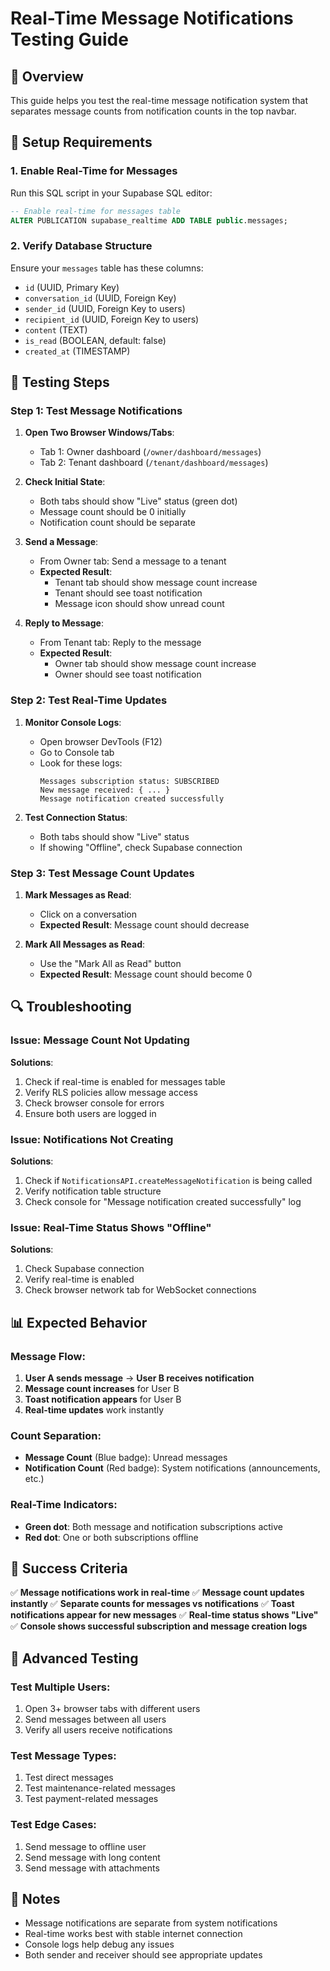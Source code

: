 # Real-Time Message Notifications Testing Guide

## 🎯 **Overview**

This guide helps you test the real-time message notification system that separates message counts from notification counts in the top navbar.

## 🔧 **Setup Requirements**

### 1. **Enable Real-Time for Messages**

Run this SQL script in your Supabase SQL editor:

```sql
-- Enable real-time for messages table
ALTER PUBLICATION supabase_realtime ADD TABLE public.messages;
```

### 2. **Verify Database Structure**

Ensure your `messages` table has these columns:

- `id` (UUID, Primary Key)
- `conversation_id` (UUID, Foreign Key)
- `sender_id` (UUID, Foreign Key to users)
- `recipient_id` (UUID, Foreign Key to users)
- `content` (TEXT)
- `is_read` (BOOLEAN, default: false)
- `created_at` (TIMESTAMP)

## 🧪 **Testing Steps**

### **Step 1: Test Message Notifications**

1. **Open Two Browser Windows/Tabs**:

   - Tab 1: Owner dashboard (`/owner/dashboard/messages`)
   - Tab 2: Tenant dashboard (`/tenant/dashboard/messages`)

2. **Check Initial State**:

   - Both tabs should show "Live" status (green dot)
   - Message count should be 0 initially
   - Notification count should be separate

3. **Send a Message**:

   - From Owner tab: Send a message to a tenant
   - **Expected Result**:
     - Tenant tab should show message count increase
     - Tenant should see toast notification
     - Message icon should show unread count

4. **Reply to Message**:
   - From Tenant tab: Reply to the message
   - **Expected Result**:
     - Owner tab should show message count increase
     - Owner should see toast notification

### **Step 2: Test Real-Time Updates**

1. **Monitor Console Logs**:

   - Open browser DevTools (F12)
   - Go to Console tab
   - Look for these logs:
     ```
     Messages subscription status: SUBSCRIBED
     New message received: { ... }
     Message notification created successfully
     ```

2. **Test Connection Status**:
   - Both tabs should show "Live" status
   - If showing "Offline", check Supabase connection

### **Step 3: Test Message Count Updates**

1. **Mark Messages as Read**:

   - Click on a conversation
   - **Expected Result**: Message count should decrease

2. **Mark All Messages as Read**:
   - Use the "Mark All as Read" button
   - **Expected Result**: Message count should become 0

## 🔍 **Troubleshooting**

### **Issue: Message Count Not Updating**

**Solutions**:

1. Check if real-time is enabled for messages table
2. Verify RLS policies allow message access
3. Check browser console for errors
4. Ensure both users are logged in

### **Issue: Notifications Not Creating**

**Solutions**:

1. Check if `NotificationsAPI.createMessageNotification` is being called
2. Verify notification table structure
3. Check console for "Message notification created successfully" log

### **Issue: Real-Time Status Shows "Offline"**

**Solutions**:

1. Check Supabase connection
2. Verify real-time is enabled
3. Check browser network tab for WebSocket connections

## 📊 **Expected Behavior**

### **Message Flow**:

1. **User A sends message** → **User B receives notification**
2. **Message count increases** for User B
3. **Toast notification appears** for User B
4. **Real-time updates** work instantly

### **Count Separation**:

- **Message Count** (Blue badge): Unread messages
- **Notification Count** (Red badge): System notifications (announcements, etc.)

### **Real-Time Indicators**:

- **Green dot**: Both message and notification subscriptions active
- **Red dot**: One or both subscriptions offline

## 🎉 **Success Criteria**

✅ **Message notifications work in real-time**
✅ **Message count updates instantly**
✅ **Separate counts for messages vs notifications**
✅ **Toast notifications appear for new messages**
✅ **Real-time status shows "Live"**
✅ **Console shows successful subscription and message creation logs**

## 🚀 **Advanced Testing**

### **Test Multiple Users**:

1. Open 3+ browser tabs with different users
2. Send messages between all users
3. Verify all users receive notifications

### **Test Message Types**:

1. Test direct messages
2. Test maintenance-related messages
3. Test payment-related messages

### **Test Edge Cases**:

1. Send message to offline user
2. Send message with long content
3. Send message with attachments

## 📝 **Notes**

- Message notifications are separate from system notifications
- Real-time works best with stable internet connection
- Console logs help debug any issues
- Both sender and receiver should see appropriate updates
